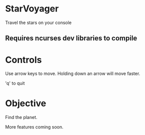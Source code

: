 # StarVoyager
Travel the stars on your console

## Requires ncurses dev libraries to compile

# Controls

Use arrow keys to move. Holding down an arrow will move faster.

'q' to quit
# Objective

Find the planet.

More features coming soon.
